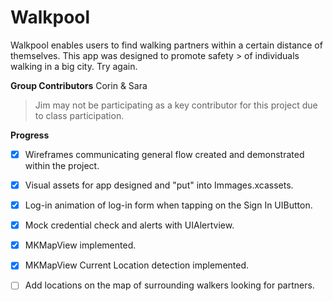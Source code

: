# Walkpool

Walkpool enables users to find walking partners within a certain distance of themselves. This app was designed to promote safety > of individuals walking in a big city. Try again.

**Group Contributors** 
Corin & Sara
> Jim may not be participating as a key contributor for this project due to class participation.

**Progress**
* [x] Wireframes communicating general flow created and demonstrated within the project. 
* [x] Visual assets for app designed and "put" into Immages.xcassets.
* [x] Log-in animation of log-in form when tapping on the Sign In UIButton.
* [x] Mock credential check and alerts with UIAlertview.
* [x] MKMapView implemented. 
* [x] MKMapView Current Location detection implemented.
* [ ] Add locations on the map of surrounding walkers looking for partners.

